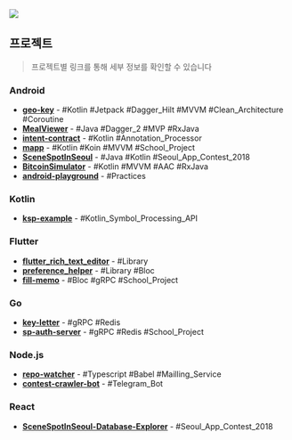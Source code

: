 <img src="https://github-readme-stats.vercel.app/api?username=namhyun-gu&show_icons=true" />

## 프로젝트

> 프로젝트별 링크를 통해 세부 정보를 확인할 수 있습니다

### Android

- **[geo-key](https://github.com/namhyun-gu/namhyun-gu/blob/master/projects/geo-key.md)** -
  #Kotlin #Jetpack #Dagger_Hilt #MVVM #Clean_Architecture #Coroutine
- **[MealViewer](https://github.com/namhyun-gu/namhyun-gu/blob/master/projects/MealViewer.md)** -
  #Java #Dagger_2 #MVP #RxJava
- **[intent-contract](https://github.com/namhyun-gu/namhyun-gu/blob/master/projects/intent-contract.md)** -
  #Kotlin #Annotation_Processor
- **[mapp](https://github.com/namhyun-gu/namhyun-gu/blob/master/projects/mapp.md)** -
  #Kotlin #Koin #MVVM #School_Project
- **[SceneSpotInSeoul](https://github.com/namhyun-gu/namhyun-gu/blob/master/projects/SceneSpotInSeoul.md)** -
  #Java #Kotlin #Seoul_App_Contest_2018
- **[BitcoinSimulator](https://github.com/namhyun-gu/namhyun-gu/blob/master/projects/BitcoinSimulator.md)** -
  #Kotlin #MVVM #AAC #RxJava
- **[android-playground](https://github.com/namhyun-gu/android-playground)** -
  #Practices

### Kotlin

- **[ksp-example](https://github.com/namhyun-gu/ksp-example)** - #Kotlin_Symbol_Processing_API

### Flutter

- **[flutter_rich_text_editor](https://github.com/namhyun-gu/flutter_rich_text_editor)** -
  #Library
- **[preference_helper](https://github.com/namhyun-gu/preference_helper)** -
  #Library #Bloc
- **[fill-memo](https://github.com/smu-gp/fill-memo)** -
  #Bloc #gRPC #School_Project

### Go

- **[key-letter](https://github.com/namhyun-gu/key-letter)** -
  #gRPC #Redis
- **[sp-auth-server](https://github.com/smu-gp/sp-auth-server)** -
  #gRPC #Redis #School_Project

### Node.js

- **[repo-watcher](https://github.com/namhyun-gu/repo-watcher)** -
  #Typescript #Babel #Mailling_Service
- **[contest-crawler-bot](https://github.com/namhyun-gu/contest-crawler-bot)** -
  #Telegram_Bot

### React

- **[SceneSpotInSeoul-Database-Explorer](https://github.com/three-s/SceneSpotInSeoul-Database-Explorer)** -
  #Seoul_App_Contest_2018

